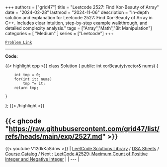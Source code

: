 
+++
authors = ["grid47"]
title = "Leetcode 2527: Find Xor-Beauty of Array"
date = "2024-02-28"
lastmod = "2024-11-06"
description = "In-depth solution and explanation for Leetcode 2527: Find Xor-Beauty of Array in C++. Includes clear intuition, step-by-step example walkthrough, and detailed complexity analysis."
tags = ["Array","Math","Bit Manipulation"]
categories = [
    "Medium"
]
series = ["Leetcode"]
+++



[`Problem Link`](https://leetcode.com/problems/find-xor-beauty-of-array/description/)

---
**Code:**

{{< highlight cpp >}}
class Solution {
public:
    int xorBeauty(vector<int>& nums) {
        
        int tmp = 0;
        for(int it: nums)
            tmp ^= it;
        return tmp;
        
    }
};
{{< /highlight >}}

{{< ghcode "https://raw.githubusercontent.com/grid47/list/refs/heads/main/exp/2527.md" >}}
---
{{< youtube V12dkKaSdnw >}}
| [LeetCode Solutions Library](https://grid47.xyz/leetcode/) / [DSA Sheets](https://grid47.xyz/sheets/) / [Course Catalog](https://grid47.xyz/courses/) / Next : [LeetCode #2529: Maximum Count of Positive Integer and Negative Integer](https://grid47.xyz/posts/leetcode-2529-maximum-count-of-positive-integer-and-negative-integer-solution/) |
| --- |
